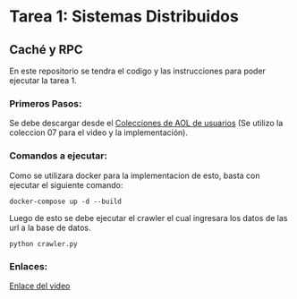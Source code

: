 # Tarea 1: Sistemas Distribuidos
## Caché y RPC
En este repositorio se tendra el codigo y las instrucciones para poder ejecutar la tarea 1.
### Primeros Pasos:
Se debe descargar desde el [Colecciones de AOL de usuarios](http://www.cim.mcgill.ca/~dudek/206/Logs/AOL-user-ct-collection/) (Se utilizo la coleccion 07 para el video y la implementación).

### Comandos a ejecutar:
Como se utilizara docker para la implementacion de esto, basta con ejecutar el siguiente comando:
```
docker-compose up -d --build

```
Luego de esto se debe ejecutar el crawler el cual ingresara los datos de las url a la base de datos.
```
python crawler.py
```
### Enlaces:
[Enlace del video]()


